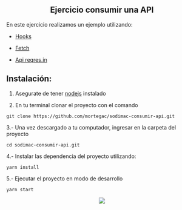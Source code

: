 <p>
    <h2 align="center"> Ejercicio consumir una API </h2>
</p>

En este ejercicio realizamos un ejemplo utilizando:
- [Hooks](https://es.reactjs.org/docs/hooks-effect.html)

- [Fetch](https://developer.mozilla.org/es/docs/Web/API/Fetch_API/Utilizando_Fetch)

- [Api reqres.in](https://reqres.in/api/users?per_page=20)



<h2>Instalación:</h2>

1. Asegurate de tener [nodejs](https://nodejs.org/es/) instalado

2. En tu terminal clonar el proyecto con el comando 

```
git clone https://github.com/mortegac/sodimac-consumir-api.git
```

3.- Una vez descargado a tu computador, ingresar en la carpeta del proyecto
```
cd sodimac-consumir-api.git

```
4.- Instalar las dependencia del proyecto utilizando:

```
yarn install
```

5.- Ejecutar el proyecto en modo de desarrollo

```
yarn start
```

<p align="center">
  <img src="imagen.gif">
</p>







